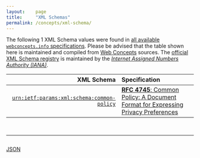 ```yaml
---
layout:    page
title:     "XML Schemas"
permalink: /concepts/xml-schema/
---
```




The following 1 XML Schema values were found in [all available `webconcepts.info` specifications](/specs). Please be advised that the table shown here is maintained and compiled from [Web Concepts](/) sources. The [official XML Schema registry](https://www.iana.org/assignments/xml-registry/xml-registry.xhtml#schema) is maintained by the [*Internet Assigned Numbers Authority (IANA)*](http://www.iana.org/).

XML Schema | Specification
-------: | :-------
[`urn:ietf:params:xml:schema:common-policy`](/concepts/xml-schema/urn:ietf:params:xml:schema:common-policy "This document defines a framework for authorization policies controlling access to application-specific data. This framework combines common location- and presence-specific authorization aspects. An XML schema specifies the language in which common policy rules are represented. The common policy framework can be extended to other application domains.") | [**RFC 4745**: Common Policy: A Document Format for Expressing Privacy Preferences](/specs/IETF/RFC/4745 "This document defines a framework for authorization policies controlling access to application-specific data. This framework combines common location- and presence-specific authorization aspects. An XML schema specifies the language in which common policy rules are represented. The common policy framework can be extended to other application domains.")

<br/>
<hr/>

<p style="float : left"><a href="../xml-schema.json" title="JSON representing all values for this Web Concept">JSON</a></p>
